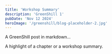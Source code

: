 ```yaml
---
title: 'Workshop Summary'
description: 'GreenShill 1'
pubDate: 'Nov 12 2024'
heroImage: '/greenshill/blog-placeholder-2.jpg'
---
```


A GreenShill post in markdown...

A highlight of a chapter or a workshop summary.

